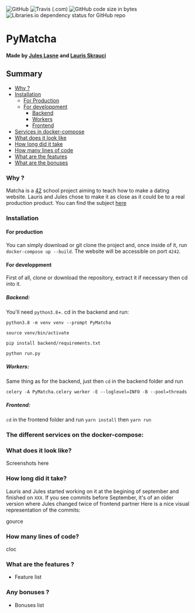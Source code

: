 ![GitHub](https://img.shields.io/github/license/seluj78/pymatcha?style=for-the-badge) ![Travis (.com)](https://img.shields.io/travis/com/seluj78/pymatcha/dev?label=builds%20and%20tests&style=for-the-badge) ![GitHub code size in bytes](https://img.shields.io/github/languages/code-size/seluj78/pymatcha?style=for-the-badge) ![Libraries.io dependency status for GitHub repo](https://img.shields.io/librariesio/github/seluj78/pymatcha?style=for-the-badge)
# PyMatcha
#### Made by [Jules Lasne](https://github.com/seluj78) and [Lauris Skrauci](https://github.com/suppalarry) 

## Summary
 - [Why ?](#why)
 - [Installation](#installation)
   - [For Production](#for-production)
   - [For developpment](#for-developpment)
      - [Backend](#backend)
      - [Workers](#workers)
      - [Frontend](#frontend)
 - [Services in docker-compose](#the-different-services-on-the-docker-compose)
 - [What does it look like]([what-does-it-look-like)
 - [How long did it take](how-long-did-it-take)
 - [How many lines of code](how-many-lines-of-code)
 - [What are the features](what-are-the-features)
 - [What are the bonuses](any-bonuses)

### Why ?
Matcha is a [42](https://42.fr) school project aiming to teach how to make a dating website. Lauris and Jules chose to make it as close as it could be to a real production product.
You can find the subject [here](https://github.com/Seluj78/PyMatcha/blob/dev/subject.pdf)

### Installation
#### For production
You can simply download or git clone the project and, once inside of it, run `docker-compose up --build`.
The website will be accessible on port `4242`.
#### For developpment
First of all, clone or download the repository, extract it if necessary then cd into it.

##### Backend:
You'll need `python3.8`+. cd in the backend and run:
```shell
python3.8 -m venv venv --prompt PyMatcha
```
```shell
source venv/bin/activate
```
```shell
pip install backend/requirements.txt
```
```shell
python run.py
```

##### Workers:
Same thing as for the backend, just then `cd` in the backend folder and run
```shell
celery -A PyMatcha.celery worker -E --loglevel=INFO -B --pool=threads
```

##### Frontend:
`cd` in the frontend folder and run `yarn install` then `yarn run`

### The different services on the docker-compose:

### What does it look like?
Screenshots here

### How long did it take?
Lauris and Jules started working on it at the begining of september and finished on `XXX`.
If you see commits before September, it's of an older version where Jules changed twice of frontend partner
Here is a nice visual representation of the commits:

gource

### How many lines of code?
cloc

### What are the features ?
 - Feature list

### Any bonuses ?
 - Bonuses list
